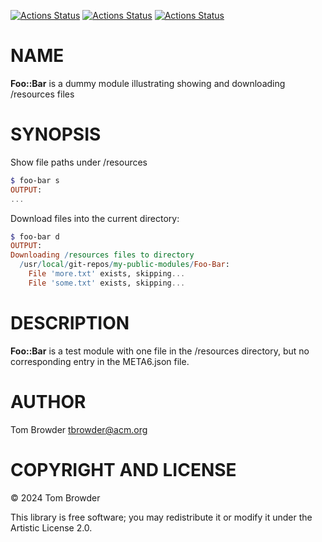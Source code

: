 [![Actions Status](https://github.com/tbrowder/Foo-Bar/actions/workflows/linux.yml/badge.svg)](https://github.com/tbrowder/Foo-Bar/actions) [![Actions Status](https://github.com/tbrowder/Foo-Bar/actions/workflows/macos.yml/badge.svg)](https://github.com/tbrowder/Foo-Bar/actions) [![Actions Status](https://github.com/tbrowder/Foo-Bar/actions/workflows/windows.yml/badge.svg)](https://github.com/tbrowder/Foo-Bar/actions)

NAME
====

**Foo::Bar** is a dummy module illustrating showing and downloading /resources files

SYNOPSIS
========

Show file paths under /resources

```raku
$ foo-bar s
OUTPUT:
...
```

Download files into the current directory:

```raku
$ foo-bar d
OUTPUT:
Downloading /resources files to directory
  /usr/local/git-repos/my-public-modules/Foo-Bar:
    File 'more.txt' exists, skipping...
    File 'some.txt' exists, skipping...
```

DESCRIPTION
===========

**Foo::Bar** is a test module with one file in the /resources directory, but no corresponding entry in the META6.json file.

AUTHOR
======

Tom Browder <tbrowder@acm.org>

COPYRIGHT AND LICENSE
=====================

© 2024 Tom Browder

This library is free software; you may redistribute it or modify it under the Artistic License 2.0.

